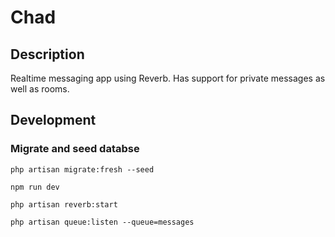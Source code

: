 # Chad

## Description

Realtime messaging app using Reverb.
Has support for private messages as well as rooms.

## Development

### Migrate and seed databse

```shell
php artisan migrate:fresh --seed
```

```shell
npm run dev
```

```shell
php artisan reverb:start
```

```shell
php artisan queue:listen --queue=messages
```
